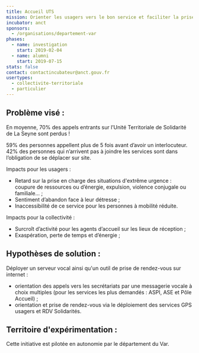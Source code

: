 ```yaml
---
title: Accueil UTS
mission: Orienter les usagers vers le bon service et faciliter la prise de rendez-vous au sein du département
incubator: anct
sponsors:
  - /organisations/departement-var
phases:
  - name: investigation
    start: 2019-02-04
  - name: alumni
    start: 2019-07-15
stats: false
contact: contactincubateur@anct.gouv.fr
usertypes:
  - collectivite-territoriale
  - particulier
---
```

## Problème visé :
En moyenne, 70% des appels entrants sur l’Unité Territoriale de Solidarité de La Seyne sont perdus !

59% des personnes appellent plus de 5 fois avant d’avoir un interlocuteur.
42% des personnes qui n’arrivent pas à joindre les services sont dans l’obligation de se déplacer sur site.

Impacts pour les usagers :
- Retard sur la prise en charge des situations d'extrême urgence : coupure de ressources ou d’énergie, expulsion, violence conjugale ou familiale... ;
- Sentiment d’abandon face à leur détresse ;
- Inaccessibilité de ce service pour les personnes à mobilité réduite.

Impacts pour la collectivité :
- Surcroît d’activité pour les agents d’accueil sur les lieux de réception ;
- Exaspération, perte de temps et d’énergie ;

## Hypothèses de solution : 
Déployer un serveur vocal ainsi qu'un outil de prise de rendez-vous sur internet :
- orientation des appels vers les secrétariats par une messagerie vocale à choix multiples (pour les services les plus demandés : ASPI, ASE et Pôle Accueil) ;
- orientation et prise de rendez-vous via le déploiement des services GPS usagers et RDV Solidarités.

## Territoire d'expérimentation : 
Cette initiative est pilotée en autonomie par le département du Var.
